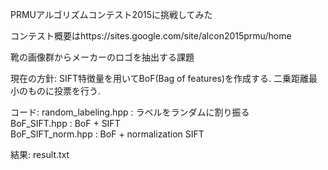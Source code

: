 PRMUアルゴリズムコンテスト2015に挑戦してみた

コンテスト概要はhttps://sites.google.com/site/alcon2015prmu/home

靴の画像群からメーカーのロゴを抽出する課題

現在の方針:
    SIFT特徴量を用いてBoF(Bag of features)を作成する. 二乗距離最小のものに投票を行う.

コード:
    random_labeling.hpp : ラベルをランダムに割り振る  
    BoF_SIFT.hpp : BoF + SIFT  
    BoF_SIFT_norm.hpp : BoF + normalization SIFT  

結果:
    result.txt
    
